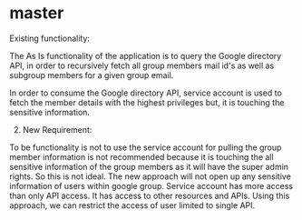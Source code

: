 # master
Existing functionality:

 The As Is functionality of the application is to query the Google directory API, in order to recursively fetch all group members mail id's as well as subgroup members for a given group email. 

In order to consume the Google directory API, service account is used to fetch the member details with the highest privileges but, it is touching the sensitive information.

2. New Requirement:

To be functionality is not to use the service account for pulling the group member information is not recommended because it is touching the all sensitive information of the group members as it will have the super admin rights. So this is not ideal.
The new approach will not open up any sensitive information of users within google group. Service account has more access than only API access. It has access to other resources and APIs. Using this approach, we can restrict the access of user limited to single API.

